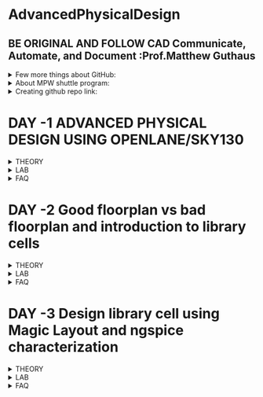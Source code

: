 # AdvancedPhysicalDesign
## BE ORIGINAL AND FOLLOW CAD Communicate, Automate, and Document :Prof.Matthew Guthaus
<details>
<summary> Few more things about GitHub: </summary>
  
1.  A file named .gitignore can be used in the repository. This will alert GitHub to ignore particularr tasks, file,s and folders. https://www.freecodecamp.org/news/gitignore-what-is-it-and-how-to-add-to-repo/ 
2. Various licensess and a guide to use these are available in github. These can be intiated while creating the repository. Failing which default copyrights will be applied. https://docs.github.com/en/repositories/managing-your-repositorys-settings-and-features/customizing-your-repository/licensing-a-repository <br />
![image](https://user-images.githubusercontent.com/16399079/182571335-2513b1d8-2ff3-4f37-bc31-9053c7bfab06.png)
</details>

<details>
<summary> About MPW shuttle program: </summary>

 This is a program which helps fabricate chips by collaboration. Many open source projects are made availabale by efabless. More information is available at
https://platform.efabless.com/projects/shuttle_11
</details>

<details>
<summary> Creating github repo link: </summary>

One good reference https://github.com/ShonTaware 
</details>

# DAY -1 ADVANCED PHYSICAL DESIGN USING OPENLANE/SKY130
<details>
<summary> THEORY </summary>
  
## Understanding how to talk to computers
  1. ISA--> RTL --> LAYOUT
  2. Example: C Programme --> Assembly --> Machine -(*)-> Hardware layout
    (*) Happens by using RTL which follows RISCV
  3. Another way of putting it : C -compiler->Instr1,instr2.... -assembler-> binary--> layout
    The instructions are dependant on architecture such as x86/ARM/MIPS/RISCV
 ## New Terminologies learnt
  1. Board diagram : High level diagram showing what are on the PCB
  2. Package : The way a chip is package and connecting leads are providing for external world.
    Example ATMEL in Arduino UNO is QFN48 meaning Quad Flat No Leads with 48 pins
  3. Wire bonds : IC to package pins connection
  4. IPs and Macros : Macros are pure digital logic
  5. Foundry IPs: IPs provided by Foundry
  6. ISA : Instruction Set Architecture is language of computers (hardware)
  7. RISCV (p. Risk Five): is the industry standard on defining ISA architecture 
 ## Future Scope
  Yet to study detailed ASIC flow and Antenna Check and what is abc
  ![image](https://user-images.githubusercontent.com/16399079/182761756-41d3be14-4411-4e72-af64-54337d567d4c.png)
 
</details>

<details>
<summary> LAB </summary>
  
## System Configuration
  1. Working on online lab instance hosted at remotespark.com
  2. 
  ![image](https://user-images.githubusercontent.com/16399079/182762122-716a2f53-16a3-4833-b003-42a783dbac88.png)
  
  3. For installing on local PC lINUX version 18 is recommended
  4. All lab related works will be under 
  ```Desktop/work/tools/openlane_working_dir/openlane/```
  
## Day 1 progress
  1. Complete execution can be interactive or automated
  ![image](https://user-images.githubusercontent.com/16399079/182762612-038edb5b-ef72-4358-be9e-92b53b3fc601.png)
  2. prepare one design for running 
  ![image](https://user-images.githubusercontent.com/16399079/182762922-3592d927-522d-4682-93b1-0e801564a733.png)
  3. many designs are available at
  ![image](https://user-images.githubusercontent.com/16399079/182763061-ea3930a1-8a03-49b4-8da0-39964111b8a5.png)
  4. prep command prepares picorv32a design with following environment (folder named timestamp are obtained)
  
  ![image](https://user-images.githubusercontent.com/16399079/182763383-4746d69d-1585-4b55-aa83-3db61b3fc371.png)
  5. Run all commands in sequence
  6. Refer https://github.com/efabless/openlane for all details
    https://www.youtube.com/watch?v=EczW2IWdnOM
    https://www.youtube.com/watch?v=Vhyv0eq_mLU
  7. Somehow run commands are missing in github readme
    ![image](https://user-images.githubusercontent.com/16399079/182774987-70e316a7-7044-456f-be22-2e173707a5bb.png)
  8. run_synthesis, floorplan, placement and sta worked fine. problem with abc. waiting for solution

 
</details>

<details>
<summary> FAQ </summary>
  
 1. pandas not found error if docker command is not run
 2. to exit safely from a ```less``` command press q. Ctrl+B stops complete bash 

</details>

# DAY -2 Good floorplan vs bad floorplan and introduction to library cells
<details>
<summary> THEORY </summary>
  
## Floorplanning and considerations
  1. Wafers are madeup of Die. Die is madeup of cores.  
  ![image](https://user-images.githubusercontent.com/16399079/182810513-09f5173b-618d-4070-8ef4-8e3e6759e1e8.png)
  2. Utilization factor is area taken up by standard cells forming the core to the area of core.
  ![image](https://user-images.githubusercontent.com/16399079/182810386-67eb8244-85cb-4d3a-9351-03281e7b93de.png)
  3. Preplaced cells are the IPs which are placed at user defined locations. Remaining logical cells are placed by automated placement and routing.
  4. New way of defining noise margins.
  ![image](https://user-images.githubusercontent.com/16399079/182820609-8d75bf21-9834-499b-b415-0f8453727752.png)
  5. Decoupling capacitor decouples a ciruit receiving supply from the supply which is at a far place.
  ![image](https://user-images.githubusercontent.com/16399079/182832384-2c9862ab-eee5-4fd9-85f4-27f681730b1c.png)
  6. Power planning to avoid voltage droop and ground bounce
  ![image](https://user-images.githubusercontent.com/16399079/182865684-0923efdb-ed3d-467c-91a4-65a6f5788882.png)
  7. Solution
  ![image](https://user-images.githubusercontent.com/16399079/182866140-7f94e8f5-2c78-48e5-90ba-4d05fc25395c.png)
  ![image](https://user-images.githubusercontent.com/16399079/182866602-87b724bb-58e7-4d62-84f1-aeb94bee6a70.png)
  8. Netlist is the connectivity of gates described using HDLs.
  9. Block area for pins
  ![image](https://user-images.githubusercontent.com/16399079/182869503-d8c5de54-cbf5-4403-a589-cd131ec02350.png)

  ## Library Binding and Placement
  1.  Cells in netlist are square or rectangle shaped. combination and details of these cells forms a library. details like timing, area etc
  2. Library may have different flavours which help designers pickup based on size timing shapes etc.
  ![image](https://user-images.githubusercontent.com/16399079/183276842-e360a257-3707-49cb-b15c-c0b055aa89db.png)
  3. Placement is placing of netlist (cells) onto a floor which is planned with input output pins, io padded and grid of supplies and preplaced cells if available. (Study more)
  ![image](https://user-images.githubusercontent.com/16399079/183276863-cfc525d1-818d-4177-908e-d92e491c58bf.png)
  4. Repeaters are buffers which replicate the original signal and helps maintain signal integrity.
  5. Insert repeaters by estimaitng wire length and capacitance.
  6. Placing cells close to one another is abuttment which helps achieve very high speed.
  
  ## Library and timing charcterization
  1. Logic synthesis --> floorplan (size of die) --> placement (maintian timing) --> CTS (Clock should reach evrywhere on time) --> routing () --> STA (optional)
  ![image](https://user-images.githubusercontent.com/16399079/183277577-07482156-51e9-44d3-af57-0057c3001cc6.png)
  2. steps in characterization flow. GUNA software takes care of 1-8 steps.
  ![image](https://user-images.githubusercontent.com/16399079/183284448-23934ee1-3306-44b0-90e9-f47eb423bd3c.png)
  3. Timing characterization:
  Slew is between cells. rise and fall for all signals.
  ![image](https://user-images.githubusercontent.com/16399079/183284833-15c71b1c-42a1-4cae-910b-43dabb269808.png)
  4. Propagation delay.Choosing threold points is very importnat
    Negative delay is not permitted. wire delays are to be observed.
  ![image](https://user-images.githubusercontent.com/16399079/183284970-43709e42-e8d6-45c7-b60c-3e9c781a6684.png)
  
  ## Cell design flow
  1.
  ![image](https://user-images.githubusercontent.com/16399079/183278806-86333fe2-5ca6-43d4-b7af-5d01729e5169.png)
  2. Use PDKs, rules, spice and lib user defined specs to design
  3. Importance of analog design
  ![image](https://user-images.githubusercontent.com/16399079/183279330-d8f39fd4-a148-4db6-a9f6-407e395d9b70.png)
  4. Layout  
  ![image](https://user-images.githubusercontent.com/16399079/183279579-d07b8187-6dd7-4c92-b15b-b9ca16264fad.png)
  5. 
  ![image](https://user-images.githubusercontent.com/16399079/183279621-a0a2f8fe-44de-4d17-bc28-d783c553585f.png)

## Future Scope
  1. Placement vs Floorplanning
 
</details>

<details>
<summary> LAB </summary>
 
## Day 2 progress
  1. Learn variable from openlane/configuration folder / README.md and remaining tcl files show default config of openlane for FP/ROUTING etc
  ![image](https://user-images.githubusercontent.com/16399079/182871761-e3c163b3-7657-46c5-aa4b-19897a5890b2.png)
  2. metals used for picorv32a design visit config.tcl under picorv32a. But somehow i couldnt see that info. I got
  ![image](https://user-images.githubusercontent.com/16399079/182881423-58f5590b-64e7-41c7-a03a-3a93e4e214e1.png)
  3. Metals to be used are to be specified in config.tcl. Point 3 above is wrong
  4. tapcell is used for connecting nwell to vdd. decap around blocks and endcap at the pins.
  5. We can see results of floorplan as below. opening png file in online lab instance caused freeaing. so avoiding
  ![image](https://user-images.githubusercontent.com/16399079/183065821-c365352e-17db-4090-a5a3-26cdaf9039ab.png)
  6. Die area can be seen by visitin .def file in reults of floorplan
  ![image](https://user-images.githubusercontent.com/16399079/183066721-da252f4d-0009-4b7d-972e-92da244488e1.png)
  7. Unable to invoke magic from working terminal. But it can be launched directly from magic folder. 
  <img width="973" alt="image" src="https://user-images.githubusercontent.com/16399079/183234512-5e6ac7dd-6656-48d6-a958-0914e366f185.png">
  Shoul have got this
  <img width="594" alt="image" src="https://user-images.githubusercontent.com/16399079/183234523-3f38ab4e-1a1f-4470-a119-ea3df7fdf8c6.png">
  8. thanks to Nickson, magic command worked from shell. Earlier i was trying from openlane prompt.
  <img width="773" alt="image" src="https://user-images.githubusercontent.com/16399079/183235261-0b65df3f-ca18-421c-92c2-b2adea07fc52.png">
  9. S select V fit to window. left click bottom left- right click top right. click z for zooming
  10. Observe different parts of floorplan and standard cells at bottom left corner.
  ![image](https://user-images.githubusercontent.com/16399079/183276536-3f43b0fc-f03f-4d37-a74b-0b661875ef89.png)
  11. use overwte option to prep design earlier completd synthesisized design.
  12. Got results from placement folder using magic 
  ![image](https://user-images.githubusercontent.com/16399079/183278211-37dbde46-1277-4627-9787-782b8355d9b6.png)
  13. Observed mux, gates, m3, m4 , buffers vias etc taps decaps
  ![image](https://user-images.githubusercontent.com/16399079/183278439-fe84f175-aec5-4490-9184-0c4a1617d330.png)
  14
  
  

 </details>

<details>
<summary> FAQ </summary>
  
 1. 

</details>

# DAY -3 Design library cell using Magic Layout and ngspice characterization
<details>
<summary> THEORY </summary>
  
## 
  1. 

## Future Scope
  1. Placement vs Floorplanning
 
</details>

<details>
<summary> LAB </summary>
 
## Day 2 progress
  1. 
 </details>

<details>
<summary> FAQ </summary>
  
 1. 

</details>
